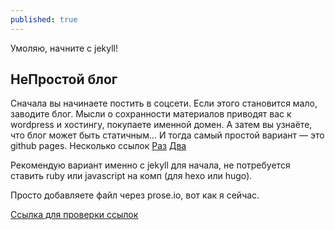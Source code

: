 ```yaml
---
published: true
---
```

Умоляю, начните с jekyll!
## НеПростой блог
Сначала вы начинаете постить в соцсети. Если этого становится мало, заводите блог. Мысли о сохранности материалов приводят вас к wordpress и хостингу, покупаете именной домен.
А затем вы узнаёте, что блог может быть статичным...
И тогда самый простой вариант — это github pages.
Несколько ссылок
[Раз](https://frontender.info/build-blog-jekyll-github-pages/)
[Два](https://gosha20777.github.io/blog/github/jekyll/2017/01/28/blog-with-github/)

Рекомендую вариант именно с jekyll для начала, не потребуется ставить ruby или javascript на комп (для hexo или hugo).

Просто добавляете файл через prose.io, вот как я сейчас.

[Ссылка для проверки ссылок](https://vladimirbodnaryuk.github.io/Hello-World/)

